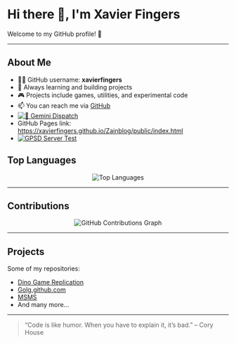 # Hi there 👋, I'm Xavier Fingers

Welcome to my GitHub profile! 🚀

---

## About Me
- 👨‍💻 GitHub username: **xavierfingers**
- 🌱 Always learning and building projects
- 🎮 Projects include games, utilities, and experimental code
- 📫 You can reach me via [GitHub](https://github.com/xavierfingers)
- [![🔀 Gemini Dispatch](https://github.com/xavierfingers/Zainblog/actions/workflows/gemini-dispatch.yml/badge.svg)](https://github.com/xavierfingers/Zainblog/actions/workflows/gemini-dispatch.yml)
- GitHub Pages link: <https://xavierfingers.github.io/Zainblog/public/index.html>
- [![GPSD Server Test](https://github.com/xavierfingers/Zainblog/actions/workflows/main.yml/badge.svg)](https://github.com/xavierfingers/Zainblog/actions/workflows/main.yml)
## Top Languages

<p align="center">
  <img src="https://github-readme-stats.vercel.app/api/top-langs/?username=xavierfingers&layout=compact&theme=radical" alt="Top Languages" />
</p>

---

## Contributions

<p align="center">
  <img src="https://github.com/xavierfingers/github-readme-activity-graph/blob/master/graph?username=xavierfingers&theme=react-dark" alt="GitHub Contributions Graph" />
</p>

---

## Projects
Some of my repositories:
- [Dino Game Replication](https://github.com/xavierfingers/dino-game-replication)
- [Golg.github.com](https://github.com/xavierfingers/golg.github.com)
- [MSMS](https://github.com/xavierfingers/msms)
- And many more...

---

> “Code is like humor. When you have to explain it, it’s bad.” – Cory House
